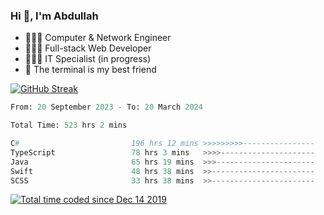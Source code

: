 <h3>Hi 👋, I'm Abdullah</h3>

- 👷🏼‍♂️ Computer & Network Engineer
- 👨🏻‍💻 Full-stack Web Developer
- 👨🏻‍💻 IT Specialist (in progress)
- 🖤 The terminal is my best friend

[![GitHub Streak](https://streak-stats.demolab.com?user=al3bad&theme=transparent&date_format=j%20M%5B%20Y%5D)](https://git.io/streak-stats)

<!--START_SECTION:waka-->

```python
From: 20 September 2023 - To: 20 March 2024

Total Time: 523 hrs 2 mins

C#                         196 hrs 12 mins >>>>>>>>>----------------   37.15 %
TypeScript                 78 hrs 3 mins   >>>>---------------------   14.78 %
Java                       65 hrs 19 mins  >>>----------------------   12.37 %
Swift                      48 hrs 38 mins  >>-----------------------   09.21 %
SCSS                       33 hrs 38 mins  >>-----------------------   06.37 %
```

<!--END_SECTION:waka-->

<p>
  <a href="https://wakatime.com/@ce2a2aac-0d6b-4d65-b864-8a4bcaf12967"><img src="https://wakatime.com/badge/user/ce2a2aac-0d6b-4d65-b864-8a4bcaf12967.svg" alt="Total time coded since Dec 14 2019" /></a>
</p>
